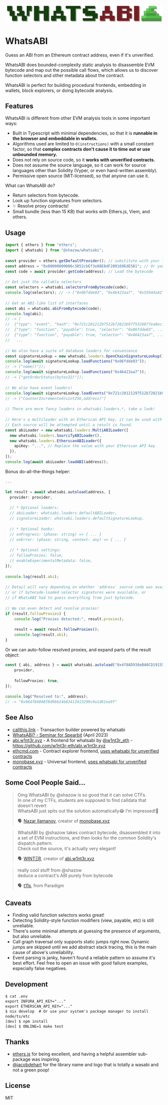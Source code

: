 ![WhatsABI](assets/logo.png)

# WhatsABI

Guess an ABI from an Ethereum contract address, even if it's unverified.

WhatsABI does bounded-complexity static analysis to disassemble EVM bytecode and map out the possible call flows,
which allows us to discover function selectors and other metadata about the contract.

WhatsABI is perfect for building procedural frontends, embedding in wallets, block explorers, or doing bytecode analysis.

## Features

WhatsABI is different from other EVM analysis tools in some important ways:
- Built in Typescript with minimal dependencies, so that it is **runnable in the browser and embeddable in wallets.**
- Algorithms used are limited to `O(instructions)` with a small constant factor, so that **complex contracts don't cause it to time out or use unbounded memory.**
- Does not rely on source code, so it **works with unverified contracts.**
- Does not assume the source language, so it can work for source languages other than Solidity (Vyper, or even hand-written assembly).
- Permissive open source (MIT-licensed), so that anyone can use it.

What can WhatsABI do?
- Return selectors from bytecode.
- Look up function signatures from selectors.
- ✨ Resolve proxy contracts!
- Small bundle (less than 15 KB) that works with Ethers.js, Viem, and others.

## Usage

```typescript
import { ethers } from "ethers";
import { whatsabi } from "@shazow/whatsabi";

const provider = ethers.getDefaultProvider(); // substitute with your fav provider
const address = "0x00000000006c3852cbEf3e08E8dF289169EdE581"; // Or your fav contract address
const code = await provider.getCode(address); // Load the bytecode

// Get just the callable selectors
const selectors = whatsabi.selectorsFromBytecode(code);
console.log(selectors); // -> ["0x06fdde03", "0x46423aa7", "0x55944a42", ...]

// Get an ABI-like list of interfaces
const abi = whatsabi.abiFromBytecode(code);
console.log(abi);
// -> [
//  {"type": "event", "hash": "0x721c20121297512b72821b97f5326877ea8ecf4bb9948fea5bfcb6453074d37f"},
//  {"type": "function", "payable": true, "selector": "0x06fdde03", ...},
//  {"type": "function", "payable": true, "selector": "0x46423aa7", ...},
//   ...

// We also have a suite of database loaders for convenience
const signatureLookup = new whatsabi.loaders.OpenChainSignatureLookup();
console.log(await signatureLookup.loadFunctions("0x06fdde03"));
// -> ["name()"]);
console.log(await signatureLookup.loadFunctions("0x46423aa7"));
// -> ["getOrderStatus(bytes32)"]);

// We also have event loaders!
console.log(await signatureLookup.loadEvents("0x721c20121297512b72821b97f5326877ea8ecf4bb9948fea5bfcb6453074d37f"));
// -> ["CounterIncremented(uint256,address)"]

// There are more fancy loaders in whatsabi.loaders.*, take a look!

// Here's a multiloader with an Etherscan API key, it can be used with autoload below.
// Each source will be attempted until a result is found.
const abiLoader = new whatsabi.loaders.MultiABILoader([
  new whatsabi.loaders.SourcifyABILoader(),
  new whatsabi.loaders.EtherscanABILoader({
    apiKey: "...", // Replace the value with your Etherscan API key
  }),
]);
console.log(await abiLoader.loadABI(address));
```

Bonus do-all-the-things helper:

```typescript
...

let result = await whatsabi.autoload(address, {
  provider: provider,

  // * Optional loaders:
  // abiLoader: whatsabi.loaders.defaultABILoader,
  // signatureLoader: whatsabi.loaders.defaultSignatureLookup,

  // * Optional hooks:
  // onProgress: (phase: string) => { ... }
  // onError: (phase: string, context: any) => { ... }

  // * Optional settings:
  // followProxies: false,
  // enableExperimentalMetadata: false,
});

console.log(result.abi);

// Detail will vary depending on whether `address` source code was available,
// or if bytecode-loaded selector signatures were available, or
// if WhatsABI had to guess everything from just bytecode.

// We can even detect and resolve proxies!
if (result.followProxies) {
    console.log("Proxies detected:", result.proxies);

    result = await result.followProxies();
    console.log(result.abi);
}
```

Or we can auto-follow resolved proxies, and expand parts of the result object:

```typescript
const { abi, address } = await whatsabi.autoload("0x4f8AD938eBA0CD19155a835f617317a6E788c868", {
    provider,

    followProxies: true,
});

console.log("Resolved to:", address);
// -> "0x964f84048f0d9bb24b82413413299c0a1d61ea9f"
```


## See Also

* [callthis.link](https://callthis.link/) - Transaction builder powered by whatsabi
* [WhatsABI? - Seminar for Spearbit](https://www.youtube.com/watch?v=sfgassm8SKw) (April 2023)
* [abi.w1nt3r.xyz](https://abi.w1nt3r.xyz/) - A frontend for whatsabi by [@w1nt3r_eth](https://twitter.com/w1nt3r_eth) - https://github.com/w1nt3r-eth/abi.w1nt3r.xyz
* [ethcmd.com](https://www.ethcmd.com/) - Contract explorer frontend, [uses whatsabi for unverified contracts](https://github.com/verynifty/ethcmd)
* [monobase.xyz](https://monobase.xyz) - Universal frontend, [uses whatsabi for unverified contracts](https://twitter.com/nazar_ilamanov/status/1659648915195707392)

## Some Cool People Said...

> Omg WhatsABI by @shazow is so good that it can solve CTFs.  
> In one of my CTFs, students are supposed to find calldata that doesn’t revert  
> WhatsABI just spits out the solution automatically😂 I’m impressed!👏
>  
> 🗣️ [Nazar Ilamanov](https://twitter.com/nazar_ilamanov/status/1661240265955495936), creator of [monobase.xyz](https://monobase.xyz/)

> WhatsABI by @shazow takes contract bytecode, disassembled it into a set of EVM instructions, and then looks for the common Solidity's dispatch pattern.  
> Check out the source, it's actually very elegant!
>  
> 🗣️ [WINTΞR](https://twitter.com/w1nt3r_eth/status/1575848038223921152), creator of [abi.w1nt3r.xyz](https://abi.w1nt3r.xyz/)

> really cool stuff from @shazow  
> deduce a contract's ABI purely from bytecode
>  
> 🗣️ [t11s](https://twitter.com/transmissions11/status/1574851435971215360), from Paradigm

## Caveats

* Finding valid function selectors works great!
* Detecting Solidity-style function modifiers (view, payable, etc) is still unreliable.
* There's some minimal attempts at guessing the presence of arguments, but also unreliable.
* Call graph traversal only supports static jumps right now. Dynamic jumps are skipped until we add abstract stack tracing, this is the main cause of above's unreliability.
* Event parsing is janky, haven't found a reliable pattern so assume it's best
  effort. Feel free to open an issue with good failure examples, especially
  false negatives.

## Development

```console
$ cat .env
export INFURA_API_KEY="..."
export ETHERSCAN_API_KEY="..."
$ nix develop  # Or use your system's package manager to install node/ts/etc
[dev] $ npm install
[dev] $ ONLINE=1 make test
```


## Thanks

* [ethers.js](https://github.com/ethers-io/ethers.js/) for being excellent, and
  having a helpful assembler sub-package was inspiring.
* [@jacobdehart](https://twitter.com/jacobdehart) for the library name and logo
  that is totally a wasabi and not a green poop!


## License

MIT
